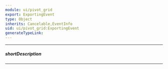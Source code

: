 ```yaml
---
module: ui/pivot_grid
export: ExportingEvent
type: Object
inherits: Cancelable,EventInfo
uid: ui/pivot_grid:ExportingEvent
generateTypeLink: 
---
```

---
##### shortDescription
<!-- Description goes here -->

---
<!-- Description goes here -->